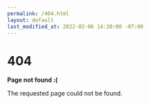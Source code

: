 ```yaml
---
permalink: /404.html
layout: default
last_modified_at: 2022-02-06 14:30:00 -07:00
---
```


<h1>404</h1>

<p><strong>Page not found :(</strong></p>
<p>The requested page could not be found.</p>
